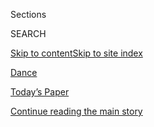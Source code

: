 <div id="app">

<div>

<div class="NYTAppHideMasthead css-zz1s19 e1suatyy0">

<div class="section css-ui9rw0 e1suatyy2">

<div class="css-11hrj97 er09x8g0">

<div class="css-6n7j50">

</div>

<span class="css-1dv1kvn">Sections</span>

<div class="css-10488qs">

<span class="css-1dv1kvn">SEARCH</span>

</div>

[Skip to content](#site-content)[Skip to site
index](#site-index)

</div>

<div id="masthead-section-label" class="css-1fnb9ct eaxe0e00">

[Dance](https://www.nytimes.com/section/arts/dance)

</div>

<div class="css-10698na e1huz5gh0">

</div>

</div>

<div id="masthead-bar-one" class="section hasLinks css-15hmgas e1csuq9d3">

<div class="css-uqyvli e1csuq9d0">

</div>

<div class="css-1uqjmks e1csuq9d1">

</div>

<div class="css-9e9ivx">

[](https://myaccount.nytimes.com/auth/login?response_type=cookie&client_id=vi)

</div>

<div class="css-1bvtpon e1csuq9d2">

[Today’s Paper](https://www.nytimes.com/section/todayspaper)

</div>

</div>

</div>

</div>

<div data-aria-hidden="false">

<div id="site-content" data-role="main">

<div id="top-wrapper" class="css-15p45cc eaca97t0" type="top">

<div id="top-slug" class="css-19x0jxb eaca97t1" hidden="">

Advertisement

</div>

[Continue reading the main
story](#after-top)

<div class="ad top-wrapper" style="text-align:center;height:100%;display:block;min-height:90px">

<div id="top" class="place-ad" data-position="top" data-size-key="top">

</div>

</div>

<div id="after-top">

</div>

</div>

<div id="collection-dance" class="section css-15h4p1b e9abtgs0">

<div class="css-1j21atc e1svk9qx1">

<div class="css-fmiefx e1svk9qx2">

<div class="css-1hk7r2m eu54l5x0">

<div id="sponsor-wrapper" class="css-7a1pgi eaca97t0" type="sponsor" hidden="">

<div id="sponsor-slug" class="css-1l4mleb eaca97t1" hidden="">

Supported by

</div>

[Continue reading the main
story](#after-sponsor)

<div id="sponsor" class="ad sponsor-wrapper" style="text-align:left;height:100%;display:block">

</div>

<div id="after-sponsor">

</div>

</div>

</div>

### <span class="css-hue6tr ezz4tcd1">[Arts](/section/arts)</span>

</div>

<div class="css-nfcc9b e1svk9qx3">

<div class="css-vl9dhg e1svk9qx5">

<div class="css-1nrhkj6 e1svk9qx6">

# Dance

<div class="follow-button-placeholder" data-collection-id="">

</div>

</div>

</div>

</div>

</div>

<div class="css-4svvz1 ekkqrpp0">

<div id="collection-highlights-container" class="section css-18l1u7x e46isfb1">

<div class="css-gfgt40 ekkqrpp1">

## Highlights

1.  ![<span class="css-1nk1g0h e1oaj3zl2"><span class="css-1dv1kvn">Credit</span>Mohamed
    Sadek for The New York
    Times</span>](https://static01.nyt.com/images/2020/08/02/arts/02kaatsaban-1/02kaatsaban-1-videoLarge.jpg)
    
    <div class="css-10wtrbd">
    
    <div class="css-1dqkjed">
    
    [![](https://static01.nyt.com/images/2020/08/02/arts/02kaatsaban-1/02kaatsaban-1-thumbStandard.jpg)](/2020/07/29/arts/dance/kaatsbaan-dance-festival-stella-abrera.html)
    
    </div>
    
    ## [In the Hudson Valley: Live Dancers, Real Sweat, Natural Beauty](/2020/07/29/arts/dance/kaatsbaan-dance-festival-stella-abrera.html)
    
    Almost all dance in the United States has gone virtual. But
    Kaatsbaan will fill the void, hosting its first-ever
    festival.
    
    <span class="css-me3p27"></span><span class="css-1dydysp e4e4i5l3"></span><span class="css-9voj2j">By
    <span class="css-1baulvz last-byline" itemprop="name">Marina
    Harss</span></span>
    
    </div>

2.  ![<span class="css-1nk1g0h e1oaj3zl2"><span class="css-1dv1kvn">Credit</span>via
    Beach Sessions Dance
    Series</span>](https://static01.nyt.com/images/2020/07/29/arts/28beach-sessions-1/28beach-sessions-1-videoLarge.jpg)
    
    <div class="css-10wtrbd">
    
    <div class="css-1dqkjed">
    
    [![](https://static01.nyt.com/images/2020/07/29/arts/28beach-sessions-1/28beach-sessions-1-thumbStandard.jpg)](/2020/07/28/arts/dance/beach-sessions-rockaway-tiktok.html)
    
    </div>
    
    ## [Trading Sand and Sea for TikTok Challenges](/2020/07/28/arts/dance/beach-sessions-rockaway-tiktok.html)
    
    This year Beach Sessions, the annual series at Rockaway Beach, will
    be dance challenges using scores created by contemporary
    choreographers.
    
    <span class="css-me3p27"></span><span class="css-1dydysp e4e4i5l3"></span><span class="css-9voj2j">By
    <span class="css-1baulvz last-byline" itemprop="name">Gia
    Kourlas</span></span>
    
    </div>

3.  1.  ![<span class="css-1nk1g0h e1oaj3zl2"><span class="css-1dv1kvn">Credit</span>Laura
        Leon for The New York
        Times</span>](https://static01.nyt.com/images/2020/07/28/arts/27SPAIN-DELUZ-1/27SPAIN-DELUZ-1-videoLarge.jpg)
        
        <div class="css-10wtrbd">
        
        ## [In Granada, Dancing Carefully, Respectfully and With an Audience](/2020/07/27/arts/dance/granada-festival-compania-nacional-de-danza.html)
        
        <div class="css-ajkwsy">
        
        [![](https://static01.nyt.com/images/2020/07/28/arts/27SPAIN-DELUZ-1/27SPAIN-DELUZ-1-thumbStandard.jpg)](/2020/07/27/arts/dance/granada-festival-compania-nacional-de-danza.html)
        
        </div>
        
        The Compañía Nacional de Danza’s program looked like business as
        usual, but it came after months of limited activity and strict
        measures to rehearse
        safely.
        
        <span class="css-me3p27"></span><span class="css-1dydysp e4e4i5l3"></span><span class="css-9voj2j">By
        <span class="css-1baulvz last-byline" itemprop="name">Marina
        Harss</span></span>
        
        </div>
    
    2.  ![<span class="css-1nk1g0h e1oaj3zl2"><span class="css-1dv1kvn">Credit</span>Mohamed
        Sadek for The New York
        Times</span>](https://static01.nyt.com/images/2020/07/26/arts/26JASON-RODRIGUEZ-1/26JASON-RODRIGUEZ-1-videoLarge.jpg)
        
        <div class="css-10wtrbd">
        
        ### \#SpeakingIndAnce
        
        ## [Jason Rodriguez’s Vogue Family Values: Positivity, Trust, Love](/2020/07/24/arts/dance/jason-rodriguez-vogue-pose.html)
        
        <div class="css-ajkwsy">
        
        [![](https://static01.nyt.com/images/2020/07/26/arts/26JASON-RODRIGUEZ-1/26JASON-RODRIGUEZ-1-thumbStandard.jpg)](/2020/07/24/arts/dance/jason-rodriguez-vogue-pose.html)
        
        </div>
        
        The dancer and choreographer strives to empower a generation:
        “If you’re not expressing your most confident self, you’re not
        voguing.”
        
        <span class="css-me3p27"></span><span class="css-1dydysp e4e4i5l3"></span><span class="css-9voj2j">By
        <span class="css-1baulvz last-byline" itemprop="name">Gia
        Kourlas</span></span>
        
        </div>

</div>

</div>

<div id="mid1-wrapper" class="css-1mn4oms eaca97t0" type="rank">

<div id="mid1-slug" class="css-1tag3rd eaca97t1">

Advertisement

</div>

[Continue reading the main
story](#after-mid1)

<div id="mid1" class="ad mid1-wrapper" style="text-align:center;height:100%;display:block">

</div>

<div id="after-mid1">

</div>

</div>

<div class="section 5-band css-jhqenn ep7jkp60">

## [\#SpeakingInDance](/column/speakingindance)

[More in \#SpeakingInDance
    »](/column/speakingindance)

1.  ![<span class="css-1hhnwbi e1oaj3zl2"><span class="css-1dv1kvn">Credit</span>Mohamed
    Sadek for The New York
    Times</span>](https://static01.nyt.com/images/2019/05/29/arts/00tap-graham/00tap-graham-videoLarge-v2.jpg)
    
    <div class="css-10wtrbd">
    
    ## [Watch Martha Graham’s Dance of Empowerment](/interactive/2019/05/30/arts/dance/speaking-in-dance-martha-graham.html)
    
    In 1936, Graham choreographed this scorching response to the rise of
    fascism.
    
    <span class="css-me3p27"></span><span class="css-1dydysp e4e4i5l3"></span><span class="css-9voj2j">By
    <span class="css-1baulvz last-byline" itemprop="name">Gia
    Kourlas</span></span>
    
    </div>

2.  ![<span class="css-1hhnwbi e1oaj3zl2"><span class="css-1dv1kvn">Credit</span>Shawn
    Brackbill for The New York
    Times</span>](https://static01.nyt.com/images/2019/05/29/arts/00tap-faustin/00tap-faustin-mediumThreeByTwo440.jpg)
    
    <div class="css-10wtrbd">
    
    ## [Where Subway Dancers Practice Their Art](/interactive/2019/05/30/arts/dance/speaking-in-dance-showtime-faustin.html)
    
    “You are the center of your own world. Any space is important,” the
    Congolese choreographer Faustin Linyekula told members of It’s
    Showtime
    NYC.
    
    <span class="css-me3p27"></span><span class="css-1dydysp e4e4i5l3"></span><span class="css-9voj2j">By
    <span class="css-1baulvz last-byline" itemprop="name">Gia
    Kourlas</span></span>
    
    </div>

3.  ![<span class="css-1hhnwbi e1oaj3zl2"><span class="css-1dv1kvn">Credit</span>Adam
    Golfer for The New York
    Times</span>](https://static01.nyt.com/images/2016/12/25/nyregion/25PANO-SUB/25PANO-SUB-videoLarge-v3.jpg)
    
    <div class="css-10wtrbd">
    
    ## [How the Rockettes Fall Like Dominoes](/interactive/2019/05/30/arts/dance/speaking-in-dance-rockettes.html)
    
    Dancers fall. Sometimes, it’s
    intentional.
    
    <span class="css-me3p27"></span><span class="css-1dydysp e4e4i5l3"></span><span class="css-9voj2j">By
    <span class="css-1baulvz last-byline" itemprop="name">Gia
    Kourlas</span></span>
    
    </div>

4.  ![<span class="css-1hhnwbi e1oaj3zl2"><span class="css-1dv1kvn">Credit</span>Mohamed
    Sadek for The New York
    Times</span>](https://static01.nyt.com/images/2019/05/29/arts/00tap-lauren/00tap-lauren-videoLarge-v2.jpg)
    
    <div class="css-10wtrbd">
    
    ## [When a Ballerina Gets to Be Goofy](/interactive/2019/05/30/arts/dance/speaking-in-dance-lauren-lovette.html)
    
    “Ballerinas never crash,” said Lauren Lovette, but, “I love falling
    to the
    floor.”
    
    <span class="css-me3p27"></span><span class="css-1dydysp e4e4i5l3"></span><span class="css-9voj2j">By
    <span class="css-1baulvz last-byline" itemprop="name">Gia
    Kourlas</span></span>
    
    </div>

5.  ![<span class="css-1hhnwbi e1oaj3zl2"><span class="css-1dv1kvn">Credit</span>Rudolf
    Costin for The New York
    Times</span>](https://static01.nyt.com/images/2020/03/17/arts/17INSTAGRAM-ABBYZ-2/17INSTAGRAM-ABBYZ-2-videoLarge.jpg)
    
    <div class="css-10wtrbd">
    
    ## [Rugged, Physical Work With Durability](/2020/03/19/arts/dance/abby-zbikowski-radioactive-practice.html)
    
    In Abby Zbikowski’s “Radioactive Practice,” a dancer says, “You’re
    seeing survival and community in real
    time.”
    
    <span class="css-me3p27"></span><span class="css-1dydysp e4e4i5l3"></span><span class="css-9voj2j">By
    <span class="css-1baulvz last-byline" itemprop="name">Gia
    Kourlas</span></span>
    
    </div>

</div>

</div>

<div class="css-185go5a e1o5byef0">

<div class="css-15cbhtu">

  - [Latest](#stream-panel)
  - <span class="css-6n7j50">Search</span>
    <div class="control">
    <div class="label-container css-1dv1kvn">
    Search
    </div>
    <div class="css-wm4t3d">
    **<span id="clear-search-input" class="css-1dv1kvn">Clear this text
    input</span>
    </div>
    </div>
    <span class="css-1iovbfw"></span>

<div id="stream-panel" class="section css-8msx5b e1jz0cab1">

<div class="css-13mho3u">

1.  
    
    <div class="css-1cp3ece">
    
    <div class="css-1l4spti">
    
    [](/2020/07/31/arts/music/beyonce-black-is-king.html)
    
    <div class="css-79elbk">
    
    ![](https://static01.nyt.com/images/2020/07/31/arts/31beyonce7/31beyonce7-thumbWide.jpg?quality=75&auto=webp&disable=upscale)
    
    </div>
    
    ## Beyoncé’s ‘Black Is King’: Let’s Discuss
    
    Six critics on the visual album rooted in her “Lion King”-inspired
    record “The Gift,” a grand statement of African-diaspora pride and
    creative power.
    
    <div class="css-1nqbnmb ea5icrr0">
    
    By <span class="css-1n7hynb">Jason Farago, Vanessa Friedman, Gia
    Kourlas, Wesley Morris, Jon Pareles <span>and</span> Salamishah
    Tillet</span>
    
    </div>
    
    </div>
    
    <div class="css-1lc2l26 e1xfvim33">
    
    </div>
    
    </div>

2.  
    
    <div class="css-1cp3ece">
    
    <div class="css-1l4spti">
    
    [](/2020/07/30/arts/things-to-do-weekend-coronavirus.html)
    
    <div class="css-79elbk">
    
    ![](https://static01.nyt.com/images/2020/07/30/arts/30wkd-arts-roundup-pop/30wkd-arts-roundup-pop-thumbWide-v3.jpg?quality=75&auto=webp&disable=upscale)
    
    </div>
    
    ### <span class="css-m70j1g">Weekend Roundup</span>
    
    ## 7 Things to Do This Weekend
    
    How can you get your cultural fix when many arts institutions remain
    closed? Our writers offer suggestions for what to listen to and
    watch.
    
    <div class="css-1nqbnmb ea5icrr0">
    
    </div>
    
    </div>
    
    <div class="css-1lc2l26 e1xfvim33">
    
    </div>
    
    </div>

3.  
    
    <div class="css-1cp3ece">
    
    <div class="css-1l4spti">
    
    [](/2020/07/30/theater/theater-classes-at-home.html)
    
    <div class="css-79elbk">
    
    ![](https://static01.nyt.com/images/2020/07/31/arts/31Theater-Skils-Illo/31Theater-Skils-Illo-thumbWide.jpg?quality=75&auto=webp&disable=upscale)
    
    </div>
    
    ## How I Spent My Summer Vacation: Singing, Dancing, Knife Fighting
    
    When actor training migrated online, our reporter gave herself two
    weeks to learn as many theater skills — and knife skills — as she
    could.
    
    <div class="css-1nqbnmb ea5icrr0">
    
    By <span class="css-1n7hynb">Alexis
    Soloski</span>
    
    </div>
    
    </div>
    
    <div class="css-1lc2l26 e1xfvim33">
    
    </div>
    
    </div>

4.  
    
    <div class="css-1cp3ece">
    
    <div class="css-1l4spti">
    
    [](/2020/07/24/arts/disability-movies-books-tv.html)
    
    <div class="css-79elbk">
    
    ![](https://static01.nyt.com/images/2020/07/20/multimedia/00ADA-Reco-list-art1/merlin_174536634_af290fb7-e719-4189-aab0-5fd377c806df-thumbWide.jpg?quality=75&auto=webp&disable=upscale)
    
    </div>
    
    ## 28 Ways to Learn About Disability Culture
    
    New York Times staff members put their heads together with
    disability advocates to recommend movies, books, TV shows, dance and
    art that capture disability experiences.
    
    <div class="css-1nqbnmb ea5icrr0">
    
    By <span class="css-1n7hynb">Deborah
    Leiderman</span>
    
    </div>
    
    </div>
    
    <div class="css-1lc2l26 e1xfvim33">
    
    </div>
    
    </div>

5.  
    
    <div class="css-1cp3ece">
    
    <div class="css-1l4spti">
    
    [](/2020/07/24/arts/dance/safety-protocols-dance-coronavirus.html)
    
    <div class="css-79elbk">
    
    ![](https://static01.nyt.com/images/2020/07/25/arts/24dancing-opening-1/24dancing-opening-1-thumbWide.png?quality=75&auto=webp&disable=upscale)
    
    </div>
    
    ### <span class="css-m70j1g">Critic’s Notebook</span>
    
    ## There’s No Social Distancing for Dancers. How Can the Show Go On?
    
    Dance, perhaps more than other disciplines, faces an uphill battle
    with the challenges presented by Covid-19. Our critic votes for
    patience.
    
    <div class="css-1nqbnmb ea5icrr0">
    
    By <span class="css-1n7hynb">Gia
    Kourlas</span>
    
    </div>
    
    </div>
    
    <div class="css-1lc2l26 e1xfvim33">
    
    </div>
    
    </div>

6.  
    
    <div class="css-1cp3ece">
    
    <div class="css-1l4spti">
    
    [](/2020/07/23/arts/things-to-do-weekend-coronavirus.html)
    
    <div class="css-79elbk">
    
    ![](https://static01.nyt.com/images/2020/07/23/arts/23wkd-arts-roundup-art/23wkd-arts-roundup-art-thumbWide.jpg?quality=75&auto=webp&disable=upscale)
    
    </div>
    
    ### <span class="css-m70j1g">Weekend Arts Roundup</span>
    
    ## 8 Things to Do This Weekend
    
    How can you get your cultural fix when many arts institutions remain
    closed? Our writers offer suggestions for what to listen to, read
    and
    watch.
    
    <div class="css-1nqbnmb ea5icrr0">
    
    </div>
    
    </div>
    
    <div class="css-1lc2l26 e1xfvim33">
    
    </div>
    
    </div>

7.  
    
    <div class="css-1cp3ece">
    
    <div class="css-1l4spti">
    
    [](/2020/07/21/arts/dance/ayodele-casel-diary-of-a-tap-dancer.html)
    
    <div class="css-79elbk">
    
    ![](https://static01.nyt.com/images/2020/07/21/arts/21tap-diaries-4/21tap-diaries-4-thumbWide.jpg?quality=75&auto=webp&disable=upscale)
    
    </div>
    
    ## They’re Used to Tapping. Now They’re Talking.
    
    In Ayodele Casel’s video series, “Diary of a Tap Dancer, v. 6: Us,”
    performers talk about what’s on their minds — and dance a little,
    too.
    
    <div class="css-1nqbnmb ea5icrr0">
    
    By <span class="css-1n7hynb">Brian
    Seibert</span>
    
    </div>
    
    </div>
    
    <div class="css-1lc2l26 e1xfvim33">
    
    </div>
    
    </div>

8.  
    
    <div class="css-1cp3ece">
    
    <div class="css-1l4spti">
    
    [](/2020/07/21/arts/dance/zizi-jeanmaire-french-star-of-ballet-cabaret-and-film-dies-at-96.html)
    
    <div class="css-79elbk">
    
    ![](https://static01.nyt.com/images/2020/07/22/obituaries/20Jeanmaire3/20Jeanmaire3-thumbWide.jpg?quality=75&auto=webp&disable=upscale)
    
    </div>
    
    ## Zizi Jeanmaire, French Star of Ballet, Cabaret and Film, Dies at 96
    
    She was celebrated for her artistic range, androgynous sexiness and
    husky-voiced charm.
    
    <div class="css-1nqbnmb ea5icrr0">
    
    By <span class="css-1n7hynb">Roslyn
    Sulcas</span>
    
    </div>
    
    </div>
    
    <div class="css-1lc2l26 e1xfvim33">
    
    </div>
    
    </div>

9.  
    
    <div class="css-1cp3ece">
    
    <div class="css-1l4spti">
    
    [](/2020/07/20/arts/dance/ailey-ii-troy-powell.html)
    
    <div class="css-79elbk">
    
    ![](https://static01.nyt.com/images/2020/07/22/arts/20ailey-item-1/20ailey-item-1-thumbWide.jpg?quality=75&auto=webp&disable=upscale)
    
    </div>
    
    ## Ailey II Drops Director, Citing ‘Inappropriate’ Communications
    
    Troy Powell, who has led the dance company as artistic director
    since 2012, was let go after an inquiry by an outside investigator
    hired by the organization.
    
    <div class="css-1nqbnmb ea5icrr0">
    
    By <span class="css-1n7hynb">Julia
    Jacobs</span>
    
    </div>
    
    </div>
    
    <div class="css-1lc2l26 e1xfvim33">
    
    </div>
    
    </div>

10. 
    
    <div class="css-1cp3ece">
    
    <div class="css-1l4spti">
    
    [](/2020/07/16/theater/outdoor-theater-plays.html)
    
    <div class="css-79elbk">
    
    ![](https://static01.nyt.com/images/2020/07/16/arts/16outdoor-theater2/merlin_174528360_05883d8b-b066-4593-89c1-a330f66529fc-thumbWide.jpg?quality=75&auto=webp&disable=upscale)
    
    </div>
    
    ### <span class="css-m70j1g">Playing Outside</span>
    
    ## Missing Theater Under the Stars (Even the Bugs and the Rain)
    
    Shakespeare in the Park and other outdoor venues are shut. But for
    performers and directors, open-air memories are as sharp as the bite
    of a mosquito.
    
    <div class="css-1nqbnmb ea5icrr0">
    
    By <span class="css-1n7hynb">Nancy Coleman, Laura Collins-Hughes,
    Scott Heller <span>and</span> Alexis Soloski</span>
    
    </div>
    
    </div>
    
    <div class="css-1lc2l26 e1xfvim33">
    
    </div>
    
    </div>

<div class="css-13mho3u">

<div class="css-1t62hi8">

<div class="css-1stvaey">

Show
More

<div>

<div style="border:0;clip:rect(0 0 0 0);height:1px;margin:-1px;overflow:hidden;white-space:nowrap;padding:0;width:1px;position:absolute" data-role="log" data-aria-live="assertive">

</div>

<div style="border:0;clip:rect(0 0 0 0);height:1px;margin:-1px;overflow:hidden;white-space:nowrap;padding:0;width:1px;position:absolute" data-role="log" data-aria-live="assertive">

</div>

<div style="border:0;clip:rect(0 0 0 0);height:1px;margin:-1px;overflow:hidden;white-space:nowrap;padding:0;width:1px;position:absolute" data-role="log" data-aria-live="polite">

</div>

<div style="border:0;clip:rect(0 0 0 0);height:1px;margin:-1px;overflow:hidden;white-space:nowrap;padding:0;width:1px;position:absolute" data-role="log" data-aria-live="polite">

</div>

</div>

</div>

</div>

</div>

</div>

<div class="css-g6hk37 supplemental">

<div id="mid2-wrapper" class="css-10wkyv7 eaca97t0" type="lede">

<div id="mid2-slug" class="css-1tag3rd eaca97t1">

Advertisement

</div>

[Continue reading the main
story](#after-mid2)

<div id="mid2" class="ad mid2-wrapper" style="text-align:center;height:100%;display:block;min-height:250px">

</div>

<div id="after-mid2">

</div>

</div>

## Follow Us

<div class="module-body">

  - [**<span data-aria-hidden="true">@coopnytimes</span><span class="css-1dv1kvn">twitter
    page for
    @coopnytimes</span>](https://twitter.com/coopnytimes)
  - [**<span data-aria-hidden="true">@nytimesarts</span><span class="css-1dv1kvn">twitter
    page for @nytimesarts</span>](https://twitter.com/nytimesarts)

</div>

<div id="mktg-wrapper" class="css-oxle51 eaca97t0" type="mktg">

<div id="mktg-slug" class="css-1tag3rd eaca97t1">

Advertisement

</div>

[Continue reading the main
story](#after-mktg)

<div id="mktg" class="ad mktg-wrapper" style="text-align:center;height:100%;display:block">

</div>

<div id="after-mktg">

</div>

</div>

</div>

</div>

</div>

</div>

</div>

</div>

## Site Index

<div>

</div>

## Site Information Navigation

  - [© <span>2020</span> <span>The New York Times
    Company</span>](https://help.nytimes.com/hc/en-us/articles/115014792127-Copyright-notice)

<!-- end list -->

  - [NYTCo](https://www.nytco.com/)
  - [Contact
    Us](https://help.nytimes.com/hc/en-us/articles/115015385887-Contact-Us)
  - [Work with us](https://www.nytco.com/careers/)
  - [Advertise](https://nytmediakit.com/)
  - [T Brand Studio](http://www.tbrandstudio.com/)
  - [Your Ad
    Choices](https://www.nytimes.com/privacy/cookie-policy#how-do-i-manage-trackers)
  - [Privacy](https://www.nytimes.com/privacy)
  - [Terms of
    Service](https://help.nytimes.com/hc/en-us/articles/115014893428-Terms-of-service)
  - [Terms of
    Sale](https://help.nytimes.com/hc/en-us/articles/115014893968-Terms-of-sale)
  - [Site
    Map](https://spiderbites.nytimes.com)
  - [Help](https://help.nytimes.com/hc/en-us)
  - [Subscriptions](https://www.nytimes.com/subscription?campaignId=37WXW)

</div>

</div>
